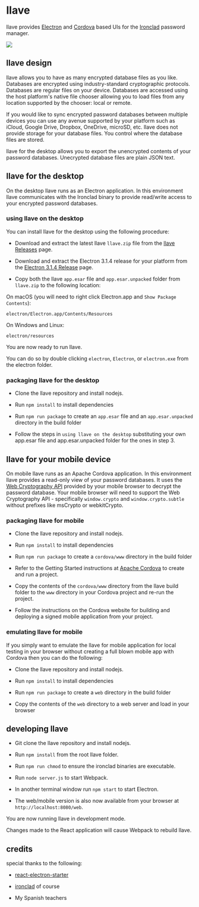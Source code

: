 # llave

llave provides [Electron](https://electron.atom.io/) and [Cordova](https://cordova.apache.org/) 
based UIs for the [Ironclad](https://github.com/dmulholland/ironclad) password manager.

<img src="https://raw.github.com/rwynn/llave/master/screens/entries.png"/>

## llave design

llave allows you to have as many encrypted database files as you like.  Databases are encrypted using industry-standard
cryptographic protocols.  Databases are regular files on your device.  Databases are accessed using the 
host platform's native file chooser allowing you to load files from any location supported by the chooser: local or remote.

If you would like to sync encrypted password databases between multiple devices you can use any avenue supported by your platform such
as iCloud, Google Drive, Dropbox, OneDrive, microSD, etc. llave does not provide storage for your database files. You control where the database files
are stored.  

llave for the desktop allows you to export the unencrypted contents of your password databases. Unecrypted database files
are plain JSON text.  

## llave for the desktop

On the desktop llave runs as an Electron application.  In this environment llave communicates with the Ironclad binary to
provide read/write access to your encrypted password databases.  

### using llave on the desktop

You can install llave for the desktop using the following procedure:

* Download and extract the latest llave `llave.zip` file from the [llave Releases](https://github.com/rwynn/llave/releases) page.

* Download and extract the Electron 3.1.4 release for your platform from the [Electron 3.1.4 Release](https://github.com/electron/electron/releases/tag/v3.1.4) page.

* Copy both the llave `app.esar` file and `app.esar.unpacked` folder from `llave.zip` to the following location:

On macOS (you will need to right click Electron.app and `Show Package Contents`):

    electron/Electron.app/Contents/Resources

On Windows and Linux:

    electron/resources
    
You are now ready to run llave.

You can do so by double clicking `electron`, `Electron`, or `electron.exe` from the electron folder.

### packaging llave for the desktop

* Clone the llave repository and install nodejs.

* Run `npm install` to install dependencies

* Run `npm run package` to create an `app.esar` file and an `app.esar.unpacked` directory in the build folder

* Follow the steps in `using llave on the desktop` substituting your own app.esar file and app.esar.unpacked folder for the ones in step 3. 

## llave for your mobile device

On mobile llave runs as an Apache Cordova application.  In this environment llave provides a read-only view of your
password databases.  It uses the [Web Cryptography API](https://www.w3.org/TR/WebCryptoAPI/) provided by your mobile
browser to decrypt the password database. Your mobile browser will need to support the Web Cryptography API - 
specifically `window.crypto` and `window.crypto.subtle` without prefixes like msCrypto or webkitCrypto.

### packaging llave for mobile

* Clone the llave repository and install nodejs.

* Run `npm install` to install dependencies

* Run `npm run package` to create a `cordova/www` directory in the build folder

* Refer to the Getting Started instructions at [Apache Cordova](https://cordova.apache.org/) to create and run a project.

* Copy the contents of the `cordova/www` directory from the llave build folder to the `www` directory in your Cordova project and re-run the project.

* Follow the instructions on the Cordova website for building and deploying a signed mobile application from your project.

### emulating llave for mobile

If you simply want to emulate the llave for mobile application for local testing in your browser 
without creating a full blown mobile app with Cordova then you can do the following:

* Clone the llave repository and install nodejs.

* Run `npm install` to install dependencies

* Run `npm run package` to create a `web` directory in the build folder

* Copy the contents of the `web` directory to a web server and load in your browser

## developing llave

* Git clone the llave repository and install nodejs.

* Run `npm install` from the root llave folder.

* Run `npm run chmod` to ensure the ironclad binaries are executable.

* Run `node server.js` to start Webpack.

* In another terminal window run `npm start` to start Electron.

* The web/mobile version is also now available from your browser at `http://localhost:8080/web`.

You are now running llave in development mode.

Changes made to the React application will cause Webpack to rebuild llave.

## credits

special thanks to the following:

* [react-electron-starter](https://github.com/alanbsmith/react-electron-starter)

* [ironclad](https://github.com/dmulholland/ironclad) of course

* My Spanish teachers

